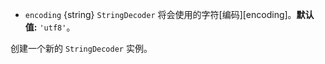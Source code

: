 <!-- YAML
added: v0.1.99
-->

* `encoding` {string} `StringDecoder` 将会使用的字符[编码][encoding]。**默认值:** `'utf8'`。

创建一个新的 `StringDecoder` 实例。

